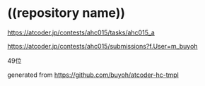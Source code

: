 # ((repository name))

https://atcoder.jp/contests/ahc015/tasks/ahc015_a

https://atcoder.jp/contests/ahc015/submissions?f.User=m_buyoh

49位

generated from https://github.com/buyoh/atcoder-hc-tmpl
